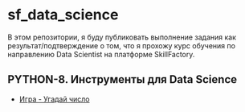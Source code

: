 # sf_data_science
В этом репозитории, я буду публиковать выполнение задания как результат/подтверждение о том, что я прохожу курс обучения по направлению Data Scientist на платформе SkillFactory.
## PYTHON-8. Инструменты для Data Science 
* [Игра - Угадай число](./_tasks-games)

